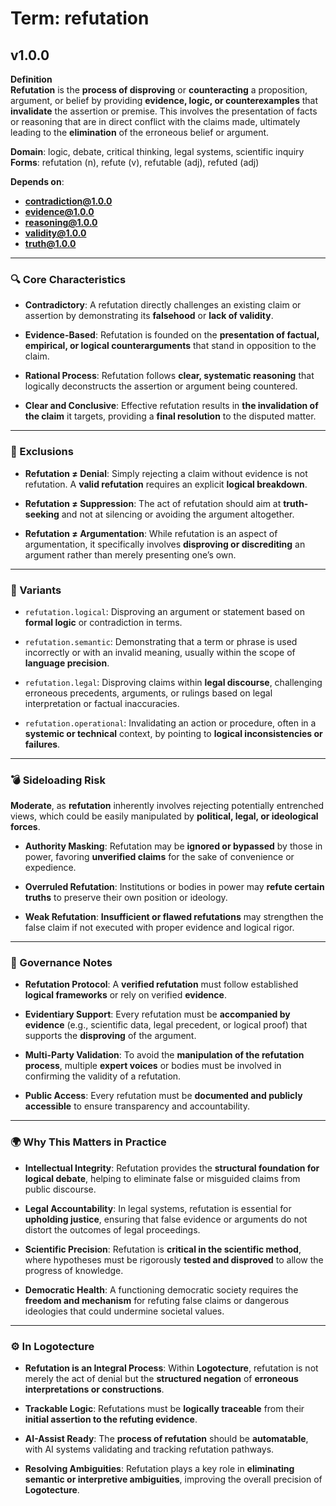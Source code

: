 # Term: refutation

## v1.0.0

**Definition**  
**Refutation** is the **process of disproving** or **counteracting** a proposition, argument, or belief by providing **evidence, logic, or counterexamples** that **invalidate** the assertion or premise. This involves the presentation of facts or reasoning that are in direct conflict with the claims made, ultimately leading to the **elimination** of the erroneous belief or argument.

**Domain**: logic, debate, critical thinking, legal systems, scientific inquiry  
**Forms**: refutation (n), refute (v), refutable (adj), refuted (adj)

**Depends on**:  
- **contradiction@1.0.0**  
- **evidence@1.0.0**  
- **reasoning@1.0.0**  
- **validity@1.0.0**  
- **truth@1.0.0**

---

### 🔍 Core Characteristics

- **Contradictory**: A refutation directly challenges an existing claim or assertion by demonstrating its **falsehood** or **lack of validity**.

- **Evidence-Based**: Refutation is founded on the **presentation of factual, empirical, or logical counterarguments** that stand in opposition to the claim.

- **Rational Process**: Refutation follows **clear, systematic reasoning** that logically deconstructs the assertion or argument being countered.

- **Clear and Conclusive**: Effective refutation results in **the invalidation of the claim** it targets, providing a **final resolution** to the disputed matter.

---

### 🚫 Exclusions

- **Refutation ≠ Denial**: Simply rejecting a claim without evidence is not refutation. A **valid refutation** requires an explicit **logical breakdown**.

- **Refutation ≠ Suppression**: The act of refutation should aim at **truth-seeking** and not at silencing or avoiding the argument altogether.

- **Refutation ≠ Argumentation**: While refutation is an aspect of argumentation, it specifically involves **disproving or discrediting** an argument rather than merely presenting one’s own.

---

### 🔁 Variants

- `refutation.logical`: Disproving an argument or statement based on **formal logic** or contradiction in terms.

- `refutation.semantic`: Demonstrating that a term or phrase is used incorrectly or with an invalid meaning, usually within the scope of **language precision**.

- `refutation.legal`: Disproving claims within **legal discourse**, challenging erroneous precedents, arguments, or rulings based on legal interpretation or factual inaccuracies.

- `refutation.operational`: Invalidating an action or procedure, often in a **systemic or technical** context, by pointing to **logical inconsistencies or failures**.

---

### 💣 Sideloading Risk

**Moderate**, as **refutation** inherently involves rejecting potentially entrenched views, which could be easily manipulated by **political, legal, or ideological forces**.

- **Authority Masking**: Refutation may be **ignored or bypassed** by those in power, favoring **unverified claims** for the sake of convenience or expedience.

- **Overruled Refutation**: Institutions or bodies in power may **refute certain truths** to preserve their own position or ideology.

- **Weak Refutation**: **Insufficient or flawed refutations** may strengthen the false claim if not executed with proper evidence and logical rigor.

---

### 🔐 Governance Notes

- **Refutation Protocol**: A **verified refutation** must follow established **logical frameworks** or rely on verified **evidence**.

- **Evidentiary Support**: Every refutation must be **accompanied by evidence** (e.g., scientific data, legal precedent, or logical proof) that supports the **disproving** of the argument.

- **Multi-Party Validation**: To avoid the **manipulation of the refutation process**, multiple **expert voices** or bodies must be involved in confirming the validity of a refutation.

- **Public Access**: Every refutation must be **documented and publicly accessible** to ensure transparency and accountability.

---

### 🌍 Why This Matters in Practice

- **Intellectual Integrity**: Refutation provides the **structural foundation for logical debate**, helping to eliminate false or misguided claims from public discourse.

- **Legal Accountability**: In legal systems, refutation is essential for **upholding justice**, ensuring that false evidence or arguments do not distort the outcomes of legal proceedings.

- **Scientific Precision**: Refutation is **critical in the scientific method**, where hypotheses must be rigorously **tested and disproved** to allow the progress of knowledge.

- **Democratic Health**: A functioning democratic society requires the **freedom and mechanism** for refuting false claims or dangerous ideologies that could undermine societal values.

---

### ⚙️ In Logotecture

- **Refutation is an Integral Process**: Within **Logotecture**, refutation is not merely the act of denial but the **structured negation** of **erroneous interpretations or constructions**.

- **Trackable Logic**: Refutations must be **logically traceable** from their **initial assertion to the refuting evidence**.

- **AI-Assist Ready**: The **process of refutation** should be **automatable**, with AI systems validating and tracking refutation pathways.

- **Resolving Ambiguities**: Refutation plays a key role in **eliminating semantic or interpretive ambiguities**, improving the overall precision of **Logotecture**.
